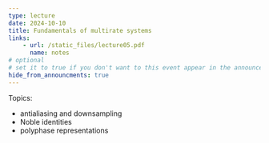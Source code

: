 ```yaml
---
type: lecture
date: 2024-10-10
title: Fundamentals of multirate systems
links:
    - url: /static_files/lecture05.pdf
      name: notes
# optional
# set it to true if you don't want to this event appear in the announcements section
hide_from_announcments: true
---
```

Topics:
* antialiasing and downsampling
* Noble identities
* polyphase representations

